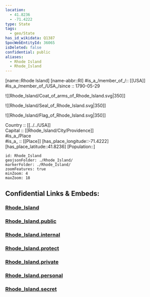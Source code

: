 ```yaml
---
location:
  - 41.8236
  - -71.4222
type: State
tags:
  - geo/State
has_id_wikidata: Q1387
SpocWebEntityId: 36065
isDeleted: false
confidential: public
aliases:
  - Rhode Island
  - Rhode_Island
---
```

[name::Rhode Island] 
[name-abbr::RI] 
#is_a_/member_of_/:: [[USA]]
#is_a_/member_of_/USA_/since :: 1790-05-29  


![[Rhode_Island/Coat_of_arms_of_Rhode_Island.svg|350]] 

![[Rhode_Island/Seal_of_Rhode_Island.svg|350]] 

![[Rhode_Island/Flag_of_Rhode_Island.svg|350]] 


Country :: [[../../USA]]  
Capital :: [[Rhode_Island/City/Providence]]  
#is_a_/Place  
#is_a_ :: [[Place]] 
[has_place_longitude::-71.4222] 
[has_place_latitude::41.8236] 
[Population::] 



```leaflet
id: Rhode_Island
geojsonFolder: ./Rhode_Island/
markerFolder: ./Rhode_Island/
zoomFeatures: true 
minZoom: 4 
maxZoom: 18
```


## Confidential Links & Embeds: 

### [Rhode_Island](/_Standards/Earth/Continent/America~North/USA/USA~Eastern/Rhode_Island.md) 

### [Rhode_Island.public](/_public/Earth/Continent/America~North/USA/USA~Eastern/Rhode_Island.public.md) 

### [Rhode_Island.internal](/_internal/Earth/Continent/America~North/USA/USA~Eastern/Rhode_Island.internal.md) 

### [Rhode_Island.protect](/_protect/Earth/Continent/America~North/USA/USA~Eastern/Rhode_Island.protect.md) 

### [Rhode_Island.private](/_private/Earth/Continent/America~North/USA/USA~Eastern/Rhode_Island.private.md) 

### [Rhode_Island.personal](/_personal/Earth/Continent/America~North/USA/USA~Eastern/Rhode_Island.personal.md) 

### [Rhode_Island.secret](/_secret/Earth/Continent/America~North/USA/USA~Eastern/Rhode_Island.secret.md)

